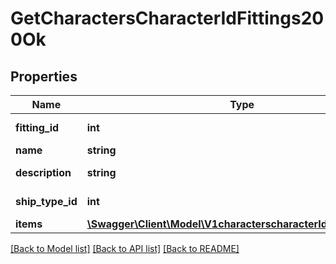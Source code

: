 # GetCharactersCharacterIdFittings200Ok

## Properties
Name | Type | Description | Notes
------------ | ------------- | ------------- | -------------
**fitting_id** | **int** | fitting_id integer | 
**name** | **string** | name string | 
**description** | **string** | description string | 
**ship_type_id** | **int** | ship_type_id integer | 
**items** | [**\Swagger\Client\Model\V1characterscharacterIdfittingsItems[]**](V1characterscharacterIdfittingsItems.md) | items array | 

[[Back to Model list]](../README.md#documentation-for-models) [[Back to API list]](../README.md#documentation-for-api-endpoints) [[Back to README]](../README.md)


